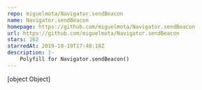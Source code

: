 ```yaml
---
repo: miguelmota/Navigator.sendBeacon
name: Navigator.sendBeacon
homepage: https://github.com/miguelmota/Navigator.sendBeacon
url: https://github.com/miguelmota/Navigator.sendBeacon
stars: 162
starredAt: 2019-10-19T17:48:18Z
description: |-
    Polyfill for Navigator.sendBeacon()
---
```


[object Object]
